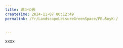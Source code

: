 ```yaml
---
title: 遗址公园
createTime: 2024-11-07 00:12:49
permalink: /fr/LandscapeLeisureGreenSpace/FBu5oyK-/


---
```


xxxx